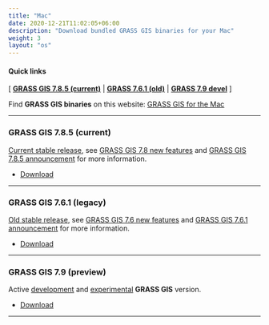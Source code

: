 ```yaml
---
title: "Mac"
date: 2020-12-21T11:02:05+06:00
description: "Download bundled GRASS GIS binaries for your Mac"
weight: 3
layout: "os"
---
```


#### Quick links

[ [**GRASS GIS 7.8.5 (current)**](#GRASS-GIS-current) | [**GRASS 7.6.1 (old)**](#GRASS-GIS-old) | [**GRASS 7.9 devel**](#GRASS-GIS-devel) ]


<div class="alert rounded-0 alert-default">
<i class="fa fa-arrow-right"></i> Find <b>GRASS GIS binaries</b> on this website: <a href="http://grassmac.wikidot.com" target="_blank"> GRASS GIS for the Mac </a>
</div>

<hr>


### <a name="GRASS-GIS-current"></a> GRASS GIS 7.8.5 (current)

<div class="alert rounded-0 alert-success">
<i class="fa fa-info-circle"></i> <u>Current stable release</u>, see <a href="https://trac.osgeo.org/grass/wiki/Grass7/NewFeatures78">GRASS GIS 7.8 new features</a> and <a href="https://trac.osgeo.org/grass/wiki/Release/7.8.5-News">GRASS GIS 7.8.5 announcement</a> for more information.
</div>

<ul>
<li><a href="http://grassmac.wikidot.com/downloads"><i class="fa fa-download"></i> Download </a></li>
</ul>

<hr>

### <a name="GRASS-GIS-old"></a> GRASS GIS 7.6.1 (legacy)

<div class="alert rounded-0 alert-warning">
<i class="fa fa-info-circle"></i> <u>Old stable release</u>, see <a href="https://trac.osgeo.org/grass/wiki/Grass7/NewFeatures76">GRASS GIS 7.6 new features</a> and  <a href="https://trac.osgeo.org/grass/wiki/Release/7.6.1-News">GRASS GIS 7.6.1 announcement</a> for more information.
</div>

<ul>
<li><a href="http://grassmac.wikidot.com/downloads"><i class="fa fa-download"></i> Download </a></li>
</ul>



<hr>

### <a name="GRASS-GIS-devel"></a> GRASS GIS 7.9 (preview)

<div class="alert rounded-0 alert-info">
<i class="fa fa-info-circle"></i> Active <u>development</u> and <u>experimental</u> <b>GRASS GIS</b> version.
</div>

<ul>
<li><a href="http://grassmac.wikidot.com/downloads"><i class="fa fa-download"></i> Download </a></li>
</ul>


<hr>
